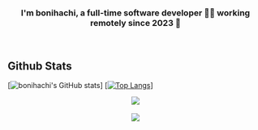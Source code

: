 <!--
<div align="center">
<img src="https://rishavanand.github.io/static/images/greetings.gif" align="center" style="width: 100%" />
</div>
-->
  

### <div align="center">I'm bonihachi, a full-time software developer 👨‍💻 working remotely since 2023 🚀</div>  
  
<!--
- 🔭 I’m currently working on [Github Profilinator](https://github.com/rishavanand/github-profilinator)  
  

- 🌱 I’m currently learning Hyperledger and Kubernetes  
  

- ❓ Ask me about anything related to MERN stack and related technologies  
  

- ⚡ Fun fact: I use tabs over spaces  
-->

<br/>  

## Github Stats

[![bonihachi's GitHub stats](https://github-readme-stats.vercel.app/api?username=bonihachi&show_icons=true&rank_icon=github&theme=nord)]
[[![Top Langs](https://github-readme-stats.vercel.app/api/top-langs/?username=bonihachi)](https://github.com/anuraghazra/github-readme-stats&theme=nord)]


<div align="center"><img src="https://spotify-github-profile.vercel.app/api/view?uid=take_it_21&cover_image=true&theme=default&show_offline=true&background_color=121212&interchange=true" /></div>  

<br/>  

<div align="center">
  <img src="https://komarev.com/ghpvc/?username=bonihachi&&style=flat-square" align="center" />
</div>  
